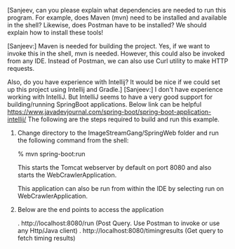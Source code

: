 [Sanjeev, can you please explain what dependencies are needed to run
this program.  For example, does Maven (mvn) need to be installed and
available in the shell?  Likewise, does Postman have to be installed?
We should explain how to install these tools!

[Sanjeev:] Maven is needed for building the project. Yes, if we want to invoke this in the shell, mvn is needed.
However, this could also be invoked from any IDE.
Instead of Postman, we can also use Curl utility to make HTTP requests.

Also, do you have experience with Intellij?  It would be nice if we
could set up this project using Intellij and Gradle.]
[Sanjeev:] I don't have experience working with IntelliJ. But IntelliJ seems to have a very good support for building/running SpringBoot applications. Below link can be helpful
https://www.javadevjournal.com/spring-boot/spring-boot-application-intellij/
The following are the steps required to build and run this example.

1. Change directory to the ImageStreamGang/SpringWeb folder and run
   the following command from the shell:

   % mvn spring-boot:run

   This starts the Tomcat webserver by default on port 8080 and also
   starts the WebCrawlerApplication.

   This application can also be run from within the IDE by selecting
   run on WebCrawlerApplication.

2. Below are the end points to access the application

   . http://localhost:8080/run (Post Query. Use Postman to invoke or use any Http/Java client)
   . http://localhost:8080/timingresults (Get query to fetch timing results)
